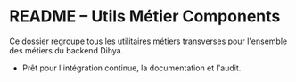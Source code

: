 # README – Utils Métier Components

Ce dossier regroupe tous les utilitaires métiers transverses pour l'ensemble des métiers du backend Dihya.

- Prêt pour l'intégration continue, la documentation et l'audit.
